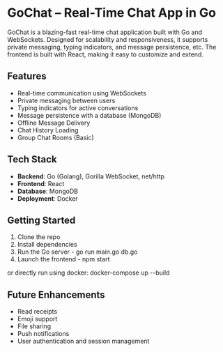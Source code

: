 # GoChat – Real-Time Chat App in Go

GoChat is a blazing-fast real-time chat application built with Go and WebSockets. Designed for scalability and responsiveness, it supports private messaging, typing indicators, and message persistence, etc. The frontend is built with React, making it easy to customize and extend.

## Features

- Real-time communication using WebSockets
- Private messaging between users
- Typing indicators for active conversations
- Message persistence with a database (MongoDB)
- Offline Message Delivery
- Chat History Loading
- Group Chat Rooms (Basic)

## Tech Stack

- **Backend**: Go (Golang), Gorilla WebSocket, net/http
- **Frontend**: React
- **Database**: MongoDB
- **Deployment**: Docker

## Getting Started

1. Clone the repo
2. Install dependencies
3. Run the Go server - go run main.go db.go
4. Launch the frontend - npm start

or directly run using docker:
docker-compose up --build

## Future Enhancements

- Read receipts
- Emoji support
- File sharing
- Push notifications
- User authentication and session management



